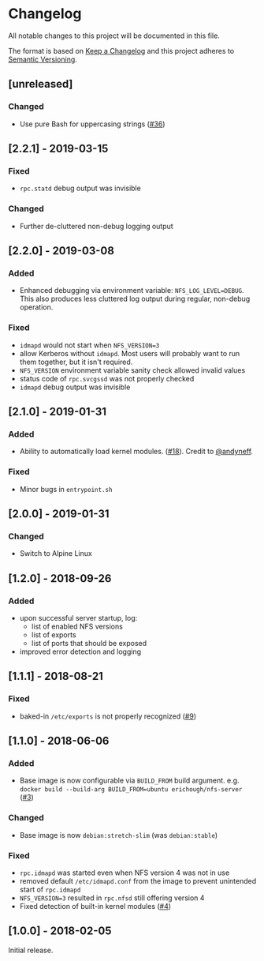 # Changelog
All notable changes to this project will be documented in this file.

The format is based on [Keep a Changelog](http://keepachangelog.com/en/1.0.0/)
and this project adheres to [Semantic Versioning](http://semver.org/spec/v2.0.0.html).

## [unreleased]

### Changed
* Use pure Bash for uppercasing strings ([#36](https://github.com/ehough/docker-nfs-server/issues/36))

## [2.2.1] - 2019-03-15

### Fixed
* `rpc.statd` debug output was invisible

### Changed
* Further de-cluttered non-debug logging output

## [2.2.0] - 2019-03-08

### Added
* Enhanced debugging via environment variable: `NFS_LOG_LEVEL=DEBUG`. This also produces less cluttered log output
during regular, non-debug operation.

### Fixed
* `idmapd` would not start when `NFS_VERSION=3`
* allow Kerberos without `idmapd`. Most users will probably want to run them together, but 
it isn't required.
* `NFS_VERSION` environment variable sanity check allowed invalid values
* status code of `rpc.svcgssd` was not properly checked
* `idmapd` debug output was invisible

## [2.1.0] - 2019-01-31

### Added
* Ability to automatically load kernel modules. ([#18](https://github.com/ehough/docker-nfs-server/issues/18)). Credit to [@andyneff](https://github.com/andyneff).

### Fixed
* Minor bugs in `entrypoint.sh`

## [2.0.0] - 2019-01-31

### Changed
 * Switch to Alpine Linux

## [1.2.0] - 2018-09-26

### Added
* upon successful server startup, log:
  * list of enabled NFS versions
  * list of exports
  * list of ports that should be exposed
* improved error detection and logging

## [1.1.1] - 2018-08-21

### Fixed

* baked-in `/etc/exports` is not properly recognized ([#9](https://github.com/ehough/docker-nfs-server/issues/9))

## [1.1.0] - 2018-06-06

### Added

* Base image is now configurable via `BUILD_FROM` build argument. e.g. `docker build --build-arg BUILD_FROM=ubuntu erichough/nfs-server` ([#3](https://github.com/ehough/docker-nfs-server/pull/3))

### Changed

* Base image is now `debian:stretch-slim` (was `debian:stable`)

### Fixed

* `rpc.idmapd` was started even when NFS version 4 was not in use
* removed default `/etc/idmapd.conf` from the image to prevent unintended start of `rpc.idmapd`
* `NFS_VERSION=3` resulted in `rpc.nfsd` still offering version 4
* Fixed detection of built-in kernel modules ([#4](https://github.com/ehough/docker-nfs-server/pull/4))

## [1.0.0] - 2018-02-05
Initial release.
